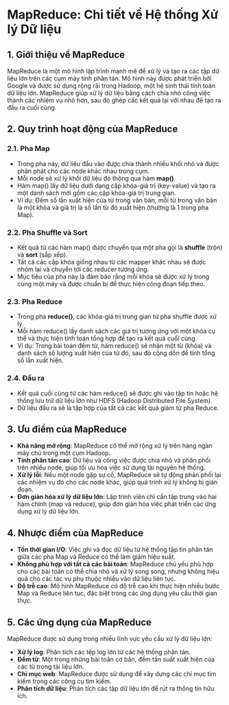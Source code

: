 
# MapReduce: Chi tiết về Hệ thống Xử lý Dữ liệu

## 1. Giới thiệu về MapReduce
MapReduce là một mô hình lập trình mạnh mẽ để xử lý và tạo ra các tập dữ liệu lớn trên các cụm máy tính phân tán. Mô hình này được phát triển bởi Google và được sử dụng rộng rãi trong Hadoop, một hệ sinh thái tính toán dữ liệu lớn. MapReduce giúp xử lý dữ liệu bằng cách chia nhỏ công việc thành các nhiệm vụ nhỏ hơn, sau đó ghép các kết quả lại với nhau để tạo ra đầu ra cuối cùng.

## 2. Quy trình hoạt động của MapReduce

### 2.1. Pha Map
- Trong pha này, dữ liệu đầu vào được chia thành nhiều khối nhỏ và được phân phát cho các node khác nhau trong cụm.
- Mỗi node sẽ xử lý khối dữ liệu đó thông qua hàm **map()**.
- Hàm map() lấy dữ liệu dưới dạng cặp khóa-giá trị (key-value) và tạo ra một danh sách mới gồm các cặp khóa-giá trị trung gian.
- Ví dụ: Đếm số lần xuất hiện của từ trong văn bản, mỗi từ trong văn bản là một khóa và giá trị là số lần từ đó xuất hiện (thường là 1 trong pha Map).

### 2.2. Pha Shuffle và Sort
- Kết quả từ các hàm map() được chuyển qua một pha gọi là **shuffle** (trộn) và **sort** (sắp xếp).
- Tất cả các cặp khóa giống nhau từ các mapper khác nhau sẽ được nhóm lại và chuyển tới các reducer tương ứng.
- Mục tiêu của pha này là đảm bảo rằng mỗi khóa sẽ được xử lý trong cùng một máy và được chuẩn bị để thực hiện công đoạn tiếp theo.

### 2.3. Pha Reduce
- Trong pha **reduce()**, các khóa-giá trị trung gian từ pha shuffle được xử lý.
- Mỗi hàm reduce() lấy danh sách các giá trị tương ứng với một khóa cụ thể và thực hiện tính toán tổng hợp để tạo ra kết quả cuối cùng.
- Ví dụ: Trong bài toán đếm từ, hàm reduce() sẽ nhận một từ (khóa) và danh sách số lượng xuất hiện của từ đó, sau đó cộng dồn để tính tổng số lần xuất hiện.

### 2.4. Đầu ra
- Kết quả cuối cùng từ các hàm reduce() sẽ được ghi vào tập tin hoặc hệ thống lưu trữ dữ liệu lớn như HDFS (Hadoop Distributed File System).
- Dữ liệu đầu ra sẽ là tập hợp của tất cả các kết quả giảm từ pha Reduce.

## 3. Ưu điểm của MapReduce
- **Khả năng mở rộng**: MapReduce có thể mở rộng xử lý trên hàng ngàn máy chủ trong một cụm Hadoop.
- **Tính phân tán cao**: Dữ liệu và công việc được chia nhỏ và phân phối trên nhiều node, giúp tối ưu hóa việc sử dụng tài nguyên hệ thống.
- **Xử lý lỗi**: Nếu một node gặp sự cố, MapReduce sẽ tự động phân phối lại các nhiệm vụ đó cho các node khác, giúp quá trình xử lý không bị gián đoạn.
- **Đơn giản hóa xử lý dữ liệu lớn**: Lập trình viên chỉ cần tập trung vào hai hàm chính (map và reduce), giúp đơn giản hóa việc phát triển các ứng dụng xử lý dữ liệu lớn.

## 4. Nhược điểm của MapReduce
- **Tốn thời gian I/O**: Việc ghi và đọc dữ liệu từ hệ thống tập tin phân tán giữa các pha Map và Reduce có thể làm giảm hiệu suất.
- **Không phù hợp với tất cả các bài toán**: MapReduce chủ yếu phù hợp cho các bài toán có thể chia nhỏ và xử lý song song, nhưng không hiệu quả cho các tác vụ phụ thuộc nhiều vào dữ liệu liên tục.
- **Độ trễ cao**: Mô hình MapReduce có độ trễ cao khi thực hiện nhiều bước Map và Reduce liên tục, đặc biệt trong các ứng dụng yêu cầu thời gian thực.

## 5. Các ứng dụng của MapReduce
MapReduce được sử dụng trong nhiều lĩnh vực yêu cầu xử lý dữ liệu lớn:
- **Xử lý log**: Phân tích các tệp log lớn từ các hệ thống phân tán.
- **Đếm từ**: Một trong những bài toán cơ bản, đếm tần suất xuất hiện của các từ trong tài liệu lớn.
- **Chỉ mục web**: MapReduce được sử dụng để xây dựng các chỉ mục tìm kiếm trong các công cụ tìm kiếm.
- **Phân tích dữ liệu**: Phân tích các tập dữ liệu lớn để rút ra thông tin hữu ích.

